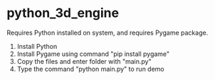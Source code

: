 # python_3d_engine
Requires Python installed on system, and requires Pygame package.

1) Install Python
2) Install Pygame using command "pip install pygame"
3) Copy the files and enter folder with "main.py"
4) Type the command "python main.py" to run demo
